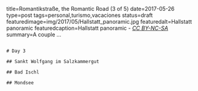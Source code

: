 title=Romantikstraße, the Romantic Road (3 of 5)
date=2017-05-26
type=post
tags=personal,turismo,vacaciones
status=draft
featuredimage=img/2017/05/Hallstatt_panoramic.jpg
featuredalt=Hallstatt panoramic
featuredcaption=Hallstatt panoramic - <a href="http://creativecommons.org/licenses/by-nc-sa/2.0/"><i>CC BY-NC-SA</i></a>
summary=A couple ...
~~~~~~

# Day 3

## Sankt Wolfgang im Salzkammergut

## Bad Ischl

## Mondsee
